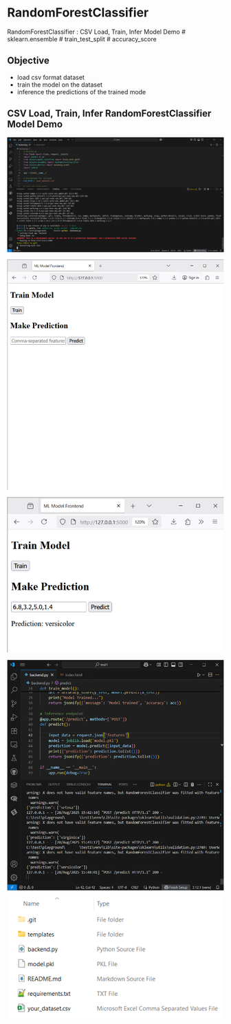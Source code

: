 # RandomForestClassifier
RandomForestClassifier : CSV Load, Train, Infer Model Demo # sklearn.ensemble # train_test_split # accuracy_score

## Objective
- load csv format dataset
- train the model on the dataset
- inference the predictions of the trained mode


## CSV Load, Train, Infer RandomForestClassifier Model Demo

![RandomForestClassifier001.png](./media/RandomForestClassifier001.png)

![RandomForestClassifier002.png](./media/RandomForestClassifier002.png)

![RandomForestClassifier003.png](./media/RandomForestClassifier003.png)

![RandomForestClassifier004.png](./media/RandomForestClassifier004.png)

![RandomForestClassifier005.png](./media/RandomForestClassifier005.png)